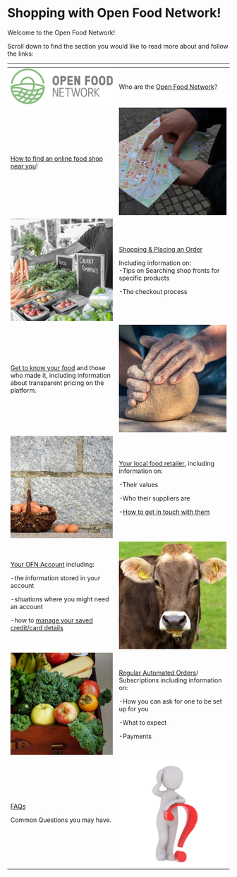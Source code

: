 # Shopping with Open Food Network!

Welcome to the Open Food Network!  

Scroll down to find the section you would like to read more about and follow the links:

<table>
  <thead>
    <tr>
      <th style="text-align:left"></th>
      <th style="text-align:left"></th>
    </tr>
  </thead>
  <tbody>
    <tr>
      <td style="text-align:left">
        <img src="../.gitbook/assets/ofn-global-colorx2_720.png" alt/>
      </td>
      <td style="text-align:left">Who are the <a href="about-open-food-network.md">Open Food Network</a>?</td>
    </tr>
    <tr>
      <td style="text-align:left"><a href="how-to-find-an-online-food-shop-near-you.md">How to find an online food shop near you</a>!</td>
      <td
      style="text-align:left">
        <img src="../.gitbook/assets/searching (1).jpg" alt/>
        </td>
    </tr>
    <tr>
      <td style="text-align:left">
        <img src="../.gitbook/assets/vegetable-2573149_1920.jpg" alt/>
      </td>
      <td style="text-align:left">
        <p><a href="shopping-and-placing-an-order.md">Shopping &amp; Placing an Order</a>
        </p>
        <p>Including information on:
          <br />-Tips on Searching shop fronts for specific products</p>
        <p>-The checkout process</p>
      </td>
    </tr>
    <tr>
      <td style="text-align:left"><a href="shopping-and-placing-an-order.md#find-out-more-about-your-food">Get to know your food</a> and
        those who made it, including information about transparent pricing on the
        platform.</td>
      <td style="text-align:left">
        <img src="../.gitbook/assets/bread-4183076_1920 (1).jpg" alt/>
      </td>
    </tr>
    <tr>
      <td style="text-align:left">
        <img src="../.gitbook/assets/egg-4909422_1920.jpg" alt/>
      </td>
      <td style="text-align:left">
        <p><a href="the-people-and-businesses-who-make-grow-your-food.md">Your local food retailer</a>,
          including information on:</p>
        <p>-Their values</p>
        <p>-Who their suppliers are</p>
        <p>-<a href="the-people-and-businesses-who-make-grow-your-food.md#contact">How to get in touch with them</a>
        </p>
      </td>
    </tr>
    <tr>
      <td style="text-align:left">
        <p><a href="your-ofn-account.md">Your OFN Account</a> including:</p>
        <p>-the information stored in your account</p>
        <p>-situations where you might need an account</p>
        <p>-how to <a href="your-ofn-account.md#credit-cards">manage your saved credit/card details</a>
        </p>
      </td>
      <td style="text-align:left">
        <img src="../.gitbook/assets/cow-3089278_1920.jpg" alt/>
      </td>
    </tr>
    <tr>
      <td style="text-align:left">
        <img src="../.gitbook/assets/fruits-1761031_1920 (1).jpg" alt/>
      </td>
      <td style="text-align:left">
        <p><a href="regular-automated-orders.md">Regular Automated Orders</a>/
          <br
          />Subscriptions including information on:</p>
        <p>-How you can ask for one to be set up for you</p>
        <p>-What to expect</p>
        <p>-Payments</p>
      </td>
    </tr>
    <tr>
      <td style="text-align:left">
        <p><a href="frequently-asked-questions.md">FAQs</a>
        </p>
        <p>Common Questions you may have.</p>
      </td>
      <td style="text-align:left">
        <img src="../.gitbook/assets/question-2309040_1920.jpg" alt/>
      </td>
    </tr>
  </tbody>
</table>

